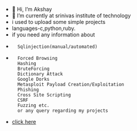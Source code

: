 - 👋 Hi, I’m Akshay
- 🌱 I’m currently at srinivas institute of technology
-  i used to upload some simple projects
-  languages-c,python,ruby.
-  if you need any information about 
-       Sqlinjection(manual/automated)
-       Forced Browsing
        Hashing
        BruteForcing
        Dictionary Attack
        Google Dorks
        Metasploit Payload Creation/Exploitation
        Phishing
        Cross Site Scripting
        CSRF
        Fuzzing etc. 
        or any query regarding my projects  
- [click here](wizard2814@gmail.com)
<!---
WIZARD00007/WIZARD00007 is a ✨ special ✨ repository because its `README.md` (this file) appears on your GitHub profile.
You can click the Preview link to take a look at your changes.
--->
